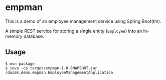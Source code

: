 # empman

This is a demo of an employee management service using Spring Boot(tm).

A simple REST service for storing a single entity (`Employee`) into an in-memory database.

## Usage

```console
$ mvn package
$ java -cp target/empman-1.0-SNAPSHOT.jar rdusak.demo.empman.EmployeeManagementApplication
```